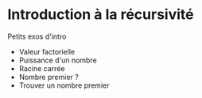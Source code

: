 <h1>Introduction à la récursivité</h1>

<p> Petits exos d'intro</p>

<ul>

<li>Valeur factorielle</li>
<li>Puissance d'un nombre</li>
<li>Racine carrée</li>
<li>Nombre premier ?</li>
<li>Trouver un nombre premier</li>

</ul>
